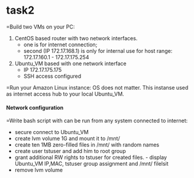 # task2
=Build two VMs on your PC:

  1) CentOS based router with two network interfaces.
	   - one is for internet connection;
	   - second (IP 172.17.168.1) is only for internal use for host range:
		 172.17.160.1 - 172.17.175.254
   2) Ubuntu_VM based with one network interface
		 - IP 172.17.175.175
		- SSH access configured

=Run your Amazon Linux instance:
   OS does not matter.
	This instanse used as internet access hub to your local Ubuntu_VM.


#### Network configuration

=Write bash script with can be run from any system connected to internet:
   - secure connect to Ubuntu_VM
   - create lvm volume 1G and mount it to /mnt/<YOURNAME>
   - create ten 1MB zero-filled files in /mnt/<YOURNAME> with random names
   - create user tstuser and add him to root group
   - grant additional RW rights to tstuser for created files.
	- display Ubuntu_VM IP,MAC, tstuser group assignment and /mnt/<YOURNAME>
 filelsit
   - remove lvm volume
